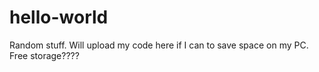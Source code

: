 # hello-world
Random stuff. Will upload my code here if I can to save space on my PC. Free storage???? 
